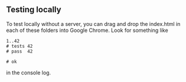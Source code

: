 ## Testing locally

To test locally without a server, you can drag and drop the index.html in each of these folders into Google Chrome. Look for something like 

```
1..42
# tests 42
# pass  42

# ok
```

in the console log. 
